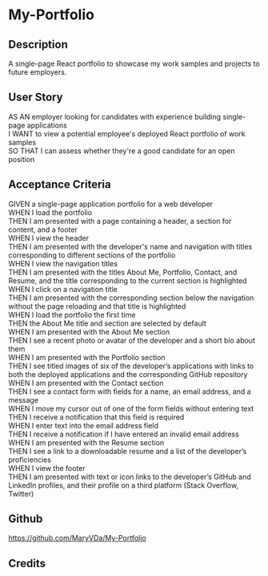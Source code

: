 # My-Portfolio

## Description
A single-page React portfolio to showcase my work samples and projects to future employers.

## User Story
AS AN employer looking for candidates with experience building single-page applications   
I WANT to view a potential employee's deployed React portfolio of work samples   
SO THAT I can assess whether they're a good candidate for an open position   

## Acceptance Criteria
GIVEN a single-page application portfolio for a web developer   
WHEN I load the portfolio   
THEN I am presented with a page containing a header, a section for content, and a footer   
WHEN I view the header   
THEN I am presented with the developer's name and navigation with titles corresponding to different sections of the portfolio   
WHEN I view the navigation titles   
THEN I am presented with the titles About Me, Portfolio, Contact, and Resume, and the title corresponding to the current section is highlighted    
WHEN I click on a navigation title   
THEN I am presented with the corresponding section below the navigation without the page reloading and that title is highlighted   
WHEN I load the portfolio the first time   
THEN the About Me title and section are selected by default   
WHEN I am presented with the About Me section    
THEN I see a recent photo or avatar of the developer and a short bio about them    
WHEN I am presented with the Portfolio section    
THEN I see titled images of six of the developer’s applications with links to both the deployed applications and the corresponding GitHub repository   
WHEN I am presented with the Contact section    
THEN I see a contact form with fields for a name, an email address, and a message    
WHEN I move my cursor out of one of the form fields without entering text    
THEN I receive a notification that this field is required   
WHEN I enter text into the email address field    
THEN I receive a notification if I have entered an invalid email address   
WHEN I am presented with the Resume section    
THEN I see a link to a downloadable resume and a list of the developer’s proficiencies    
WHEN I view the footer   
THEN I am presented with text or icon links to the developer’s GitHub and LinkedIn profiles, and their profile on a third platform (Stack Overflow, Twitter)    

## Github
https://github.com/MaryVDa/My-Portfolio

## Credits
